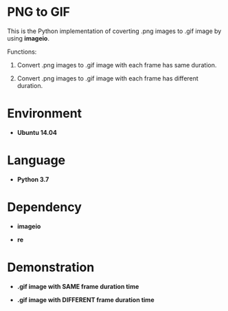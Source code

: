 # PNG to GIF

This is the Python implementation of coverting .png images to .gif image by using **imageio**.

Functions:

1. Convert .png images to .gif image with each frame has same duration.

2. Convert .png images to .gif image with each frame has different duration.

# Environment

* __Ubuntu 14.04__

# Language

* __Python 3.7__

# Dependency

* __imageio__

* __re__

# Demonstration

* __.gif image with SAME frame duration time__

* __.gif image with DIFFERENT frame duration time__
